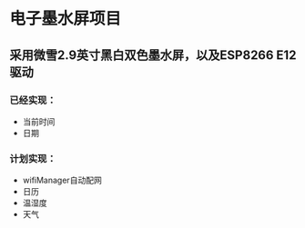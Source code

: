 # 电子墨水屏项目

## 采用微雪2.9英寸黑白双色墨水屏，以及ESP8266 E12驱动

### 已经实现：
- 当前时间
- 日期
### 计划实现：
- wifiManager自动配网
- 日历
- 温湿度
- 天气
